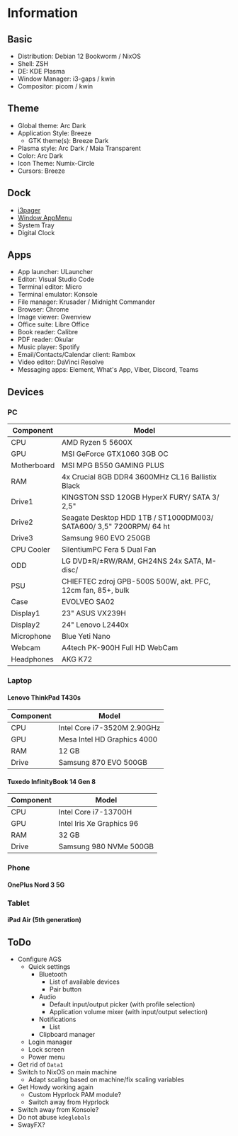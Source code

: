 # Information

## Basic

- Distribution: Debian 12 Bookworm / NixOS
- Shell: ZSH
- DE: KDE Plasma
- Window Manager: i3-gaps / kwin
- Compositor: picom / kwin

## Theme

- Global theme: Arc Dark
- Application Style: Breeze
  - GTK theme(s): Breeze Dark
- Plasma style: Arc Dark / Maia Transparent
- Color: Arc Dark
- Icon Theme: Numix-Circle
- Cursors: Breeze

## Dock

- [i3pager](https://github.com/duvholt/i3-pager)
- [Window AppMenu](https://github.com/psifidotos/applet-window-appmenu)
- System Tray
- Digital Clock

## Apps

- App launcher: ULauncher
- Editor: Visual Studio Code
- Terminal editor: Micro
- Terminal emulator: Konsole
- File manager: Krusader / Midnight Commander
- Browser: Chrome
- Image viewer: Gwenview
- Office suite: Libre Office
- Book reader: Calibre
- PDF reader: Okular
- Music player: Spotify
- Email/Contacts/Calendar client: Rambox
- Video editor: DaVinci Resolve
- Messaging apps: Element, What's App, Viber, Discord, Teams

## Devices

### PC

| Component   | Model                                                               |
| ----------- | ------------------------------------------------------------------- |
| CPU         | AMD Ryzen 5 5600X                                                   |
| GPU         | MSI GeForce GTX1060 3GB OC                                          |
| Motherboard | MSI MPG B550 GAMING PLUS                                            |
| RAM         | 4x Crucial 8GB DDR4 3600MHz CL16 Ballistix Black                    |
| Drive1      | KINGSTON SSD 120GB HyperX FURY/ SATA 3/ 2,5"                        |
| Drive2      | Seagate Desktop HDD 1TB / ST1000DM003/ SATA600/ 3,5" 7200RPM/ 64 ht |
| Drive3      | Samsung 960 EVO 250GB                                               |
| CPU Cooler  | SilentiumPC Fera 5 Dual Fan                                         |
| ODD         | LG DVD±R/±RW/RAM, GH24NS 24x SATA, M-disc/                          |
| PSU         | CHIEFTEC zdroj GPB-500S 500W, akt. PFC, 12cm fan, 85+, bulk         |
| Case        | EVOLVEO SA02                                                        |
| Display1    | 23" ASUS VX239H                                                     |
| Display2    | 24" Lenovo L2440x                                                   |
| Microphone  | Blue Yeti Nano                                                      |
| Webcam      | A4tech PK-900H Full HD WebCam                                       |
| Headphones  | AKG K72                                                             |

### Laptop

#### Lenovo ThinkPad T430s

| Component | Model                       |
| --------- | --------------------------- |
| CPU       | Intel Core i7-3520M 2.90GHz |
| GPU       | Mesa Intel HD Graphics 4000 |
| RAM       | 12 GB                       |
| Drive     | Samsung 870 EVO 500GB       |

#### Tuxedo InfinityBook 14 Gen 8

| Component | Model                     |
| --------- | ------------------------- |
| CPU       | Intel Core i7-13700H      |
| GPU       | Intel Iris Xe Graphics 96 |
| RAM       | 32 GB                     |
| Drive     | Samsung 980 NVMe 500GB    |

### Phone

#### OnePlus Nord 3 5G

### Tablet

#### iPad Air (5th generation)

## ToDo

- Configure AGS
  - Quick settings
    - Bluetooth
      - List of available devices
      - Pair button
    - Audio
      - Default input/output picker (with profile selection)
      - Application volume mixer (with input/output selection)
    - Notifications
      - List
    - Clipboard manager
  - Login manager
  - Lock screen
  - Power menu
- Get rid of `Data1`
- Switch to NixOS on main machine
  - Adapt scaling based on machine/fix scaling variables
- Get Howdy working again
  - Custom Hyprlock PAM module?
  - Switch away from Hyprlock
- Switch away from Konsole?
- Do not abuse `kdeglobals`
- SwayFX?
